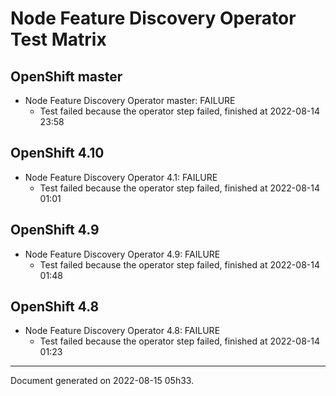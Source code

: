 
Node Feature Discovery Operator Test Matrix
===========================================

OpenShift master
----------------



* Node Feature Discovery Operator master: FAILURE
  - Test failed because the operator step failed, finished at 2022-08-14 23:58






OpenShift 4.10
--------------



* Node Feature Discovery Operator 4.1: FAILURE
  - Test failed because the operator step failed, finished at 2022-08-14 01:01






OpenShift 4.9
-------------



* Node Feature Discovery Operator 4.9: FAILURE
  - Test failed because the operator step failed, finished at 2022-08-14 01:48






OpenShift 4.8
-------------



* Node Feature Discovery Operator 4.8: FAILURE
  - Test failed because the operator step failed, finished at 2022-08-14 01:23






---
Document generated on 2022-08-15 05h33.
